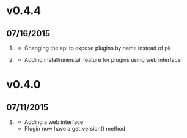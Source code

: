 # v0.4.4
## 07/16/2015

1. [](#improved)
    * Changing the api to expose plugins by name instead of pk

1. [](#new)
    * Adding install/uninstall feature for plugins using web interface

# v0.4.0
## 07/11/2015

1. [](#new)
    * Adding a web interface
    * Plugin now have a get_version() method